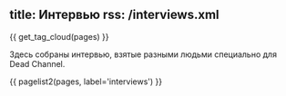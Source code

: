 title: Интервью
rss: /interviews.xml
---
{{ get_tag_cloud(pages) }}

Здесь собраны интервью, взятые разными людьми специально для Dead Channel.

{{ pagelist2(pages, label='interviews') }}
